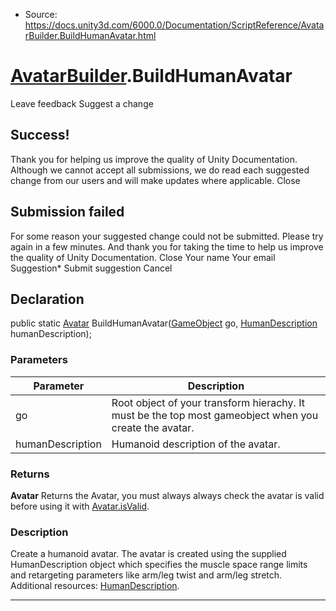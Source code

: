 * Source: https://docs.unity3d.com/6000.0/Documentation/ScriptReference/AvatarBuilder.BuildHumanAvatar.html

#  [AvatarBuilder](https://docs.unity3d.com/6000.0/Documentation/ScriptReference/AvatarBuilder.html).BuildHumanAvatar
Leave feedback
Suggest a change
## Success!
Thank you for helping us improve the quality of Unity Documentation. Although we cannot accept all submissions, we do read each suggested change from our users and will make updates where applicable.
Close
## Submission failed
For some reason your suggested change could not be submitted. Please <a>try again</a> in a few minutes. And thank you for taking the time to help us improve the quality of Unity Documentation.
Close
Your name Your email Suggestion* Submit suggestion
Cancel
## Declaration
public static [Avatar](https://docs.unity3d.com/6000.0/Documentation/ScriptReference/Avatar.html) BuildHumanAvatar([GameObject](https://docs.unity3d.com/6000.0/Documentation/ScriptReference/GameObject.html) go, [HumanDescription](https://docs.unity3d.com/6000.0/Documentation/ScriptReference/HumanDescription.html) humanDescription); 
### Parameters
Parameter | Description  
---|---  
go | Root object of your transform hierachy. It must be the top most gameobject when you create the avatar.  
humanDescription | Humanoid description of the avatar.  
### Returns
**Avatar** Returns the Avatar, you must always always check the avatar is valid before using it with [Avatar.isValid](https://docs.unity3d.com/6000.0/Documentation/ScriptReference/Avatar-isValid.html). 
### Description
Create a humanoid avatar.
The avatar is created using the supplied HumanDescription object which specifies the muscle space range limits and retargeting parameters like arm/leg twist and arm/leg stretch. Additional resources: [HumanDescription](https://docs.unity3d.com/6000.0/Documentation/ScriptReference/HumanDescription.html).
* * *
